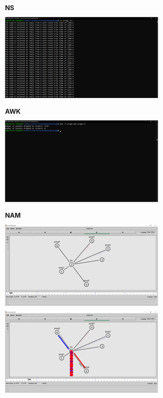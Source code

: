 ## NS

![](output/ns.png)

## AWK

![](output/awk.png)

## NAM

![](output/packets_initial.png)

![](output/packets_dropped.png)
